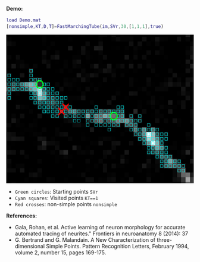 

**Demo:**
```matlab
load Demo.mat
[nonsimple,KT,D,T]=FastMarchingTube(im,SVr,30,[1,1,1],true)
```

<img align='center' height='400' width='574' src="./docs/Demo.png"/>


 - `Green circles`: Starting points `SVr`
 - `Cyan squares`: Visited points `KT==1`
 - `Red crosses`: non-simple points `nonsimple`

**References:**
 - Gala, Rohan, et al. Active learning of neuron morphology for accurate automated tracing of neurites." Frontiers in neuroanatomy 8 (2014): 37
 - G. Bertrand and G. Malandain. A New Characterization of three-dimensional Simple Points. Pattern Recognition Letters, February 1994, volume 2, number 15, pages 169-175.